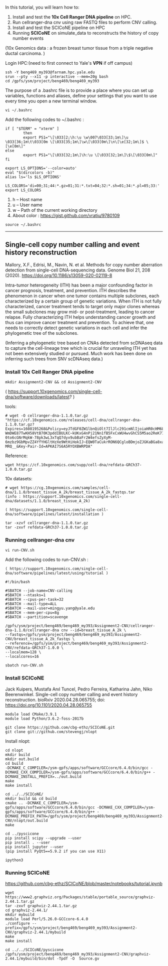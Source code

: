 In this tutorial, you will learn how to:

1. Install and test the **10x Cell Ranger DNA pipeline** on HPC.
2. Run cellranger-dna cnv using raw FASTQ files to perform CNV calling.
3. Install and test the SCICoNE pipeline on HPC
4. Running **SCICoNE** on simulate_data to reconstructs the history of copy number events 

(10x Genomics data : a frozen breast tumor tissue from a triple negative ductal carcinoma. )


Login HPC:(need to first connect to Yale's **VPN** if off campus)
```
ssh -Y beng469_my393@farnam.hpc.yale.edu
srun --pty --x11 -p interactive --mem=20g bash
cd /gpfs/ysm/project/beng469/beng469_my393
```
The purpose of a .bashrc file is to provide a place where you can set up variables, functions and aliases, define your settings that you want to use every time you open a new terminal window.
```
vi ~/.bashrc
```

Add the following codes to ~/.bashrc : 

```
if [ "$TERM" = "xterm" ]
        then
        export PS1="\[\033]2;\h:\u \w\007\033[33;1m\]\u \033[36;1m\t\033[0m \[\033[35;1m\]\w\[\033[0m\]\n\[\e[32;1m\]$ \[\e[0m\]"
else
        export PS1="\[\033[32;1m\]\h:\u \[\033[32;1m\]\$\[\033[0m\]"
fi

export LS_OPTIONS='--color=auto'
eval "$(dircolors -b)"
alias ls='ls $LS_OPTIONS'

LS_COLORS='di=00;31;44:*.gz=01;31:*.txt=04;32:*.sh=01;34:*.pl=05;33:'
export LS_COLORS
```
1. h – Host name 
2. u – User name  
3. w – Path of the current working directory
4. About color : https://gist.github.com/vratiu/9780109

```
source ~/.bashrc
```

***
## Single-cell copy number calling and event history reconstruction

Mallory, X.F., Edrisi, M., Navin, N. et al. Methods for copy number aberration detection from single-cell DNA-sequencing data. Genome Biol 21, 208 (2020). https://doi.org/10.1186/s13059-020-02119-8


Intra-tumor heterogeneity (ITH) has been a major confounding factor in cancer prognosis, treatment, and prevention. ITH describes the phenomenon in cancer when one tumor contains multiple subclones, each characterized by a certain group of genetic variations. When ITH is not fully characterized, cancer treatment tends to target only major clones whereas the small subclones may grow mid- or post-treatment, leading to cancer relapse. Fully characterizing ITH helps understanding cancer growth and thus can improve cancer treatment and prevention. To achieve that, one needs to correctly detect genetic variations in each cell and infer the phylogenetic tree of the subclones.

(Inferring a phylogenetic tree based on CNAs detected from scDNAseq data to capture the cell-lineage tree which is crucial for unraveling ITH yet has not been extensively studied or pursued. Much work has been done on inferring such trees from SNV scDNAseq data.)

### Install 10x Cell Ranger DNA pipeline
```
mkdir Assignment2-CNV && cd Assignment2-CNV
```

( https://support.10xgenomics.com/single-cell-dna/software/downloads/latest? )

tools:
```
# wget -O cellranger-dna-1.1.0.tar.gz "https://cf.10xgenomics.com/releases/cell-dna/cellranger-dna-1.1.0.tar.gz?Expires=1608195268&Policy=eyJTdGF0ZW1lbnQiOlt7IlJlc291cmNlIjoiaHR0cHM6Ly9jZi4xMHhnZW5vbWljcy5jb20vcmVsZWFzZXMvY2VsbC1kbmEvY2VsbHJhbmdlci1kbmEtMS4xLjAudGFyLmd6IiwiQ29uZGl0aW9uIjp7IkRhdGVMZXNzVGhhbiI6eyJBV1M6RXBvY2hUaW1lIjoxNjA4MTk1MjY4fX19XX0_&Signature=AMYk4OZ~MkMi-WmDWE87TwKH58VtB70K3pddIBULKC~kUKxG4nPj21Nn1fB5FxCxWU4wvGhCS5M5ao2ReK77QQN-0to6cGNrMqkW-78pk3wL3xTqQ7dyx9ubBaFr2W4efsZyXyM-6mzbz9GbMpvZZ4YfYHGltHzXe9WtHiHokIJ~EQW0TaCukrRON6QCgloBDmjoZJGKaBGa8xatCMEsMpj2AJNMDyNYQkxKK5rkPCRjK5RGJdqJ4pZTUf4f8nWPDAJxrr9azSrjNcla8mZxfmbvI0Er3w0KqS9o4OLN4PWNpCxaEnqqCQ4Fu5VRybWZ0jtY~wIbPGlkGkUfnB-MRQ__&Key-Pair-Id=APKAI7S6A5RYOXBWRPDA"
```
Reference:
```
wget https://cf.10xgenomics.com/supp/cell-dna/refdata-GRCh37-1.0.0.tar.gz
```
10x datasets:
```
# wget https://cg.10xgenomics.com/samples/cell-dna/1.1.0/breast_tissue_A_2k/breast_tissue_A_2k_fastqs.tar 
(info : https://support.10xgenomics.com/single-cell-dna/datasets/1.1.0/breast_tissue_A_2k)
```
```
( https://support.10xgenomics.com/single-cell-dna/software/pipelines/latest/installation )

tar -xzvf cellranger-dna-1.1.0.tar.gz
tar -zxvf refdata-GRCh37-1.0.0.tar.gz
```
### Running cellranger-dna cnv
```
vi run-CNV.sh
```
Add the following codes to run-CNV.sh : 
```
( https://support.10xgenomics.com/single-cell-dna/software/pipelines/latest/using/tutorial )

#!/bin/bash

#SBATCH --job-name=CNV-calling
#SBATCH --ntasks=1
#SBATCH --cpus-per-task=32
#SBATCH --mail-type=ALL
#SBATCH --mail-user=mingyu.yang@yale.edu
#SBATCH --mem-per-cpu=8g
#SBATCH --partition=scavenge

/gpfs/ysm/project/beng469/beng469_my393/Assignment2-CNV/cellranger-dna-1.1.0/cellranger-dna cnv --id=breast_tissue_A_2k \
--fastqs=/gpfs/ysm/project/beng469/beng469_my393/Assignment2-CNV/breast_tissue_A_2k_fastqs \
--reference=/gpfs/ysm/project/beng469/beng469_my393/Assignment2-CNV/refdata-GRCh37-1.0.0 \
--localmem=128 \
--localcores=16
```

```
sbatch run-CNV.sh
```
###  Install SCICoNE
Jack Kuipers, Mustafa Anıl Tuncel, Pedro Ferreira, Katharina Jahn, Niko Beerenwinkel. Single-cell copy number calling and event history reconstruction. bioRxiv 2020.04.28.065755; doi: https://doi.org/10.1101/2020.04.28.065755


```
module load CMake/3.9.1
module load Python/3.6.2-foss-2017b
```
```
git clone https://github.com/cbg-ethz/SCICoNE.git
git clone git://github.com/stevengj/nlopt
```
Install nlopt:
```
cd nlopt
mkdir build 
mkdir out.build
cd build
-DCMAKE_C_COMPILER=/ysm-gpfs/apps/software/GCCcore/6.4.0/bin/gcc -DCMAKE_CXX_COMPILER=/ysm-gpfs/apps/software/GCCcore/6.4.0/bin/g++ -DCMAKE_INSTALL_PREFIX=../out.build
make 
make install
```

```
cd ../../SCICoNE/
mkdir build && cd build
cmake .. -DCMAKE_C_COMPILER=/ysm-gpfs/apps/software/GCCcore/6.4.0/bin/gcc -DCMAKE_CXX_COMPILER=/ysm-gpfs/apps/software/GCCcore/6.4.0/bin/g++ -DCMAKE_PREFIX_PATH=/gpfs/ysm/project/beng469/beng469_my393/Assignment2-CNV/nlopt/out.build
make 
```
```
cd ../pyscicone
pip install scipy --upgrade --user
pip install . --user 
pip install jupyter --user
(pip install PyQt5==5.9.2 if you can use X11)

```
```
ipython3
```
###  Running SCICoNE
https://github.com/cbg-ethz/SCICoNE/blob/master/notebooks/tutorial.ipynb

```
wget https://www2.graphviz.org/Packages/stable/portable_source/graphviz-2.44.1.tar.gz
tar -zxvf graphviz-2.44.1.tar.gz 
cd graphviz-2.44.1/
mkdir mybuild
module load Perl/5.26.0-GCCcore-6.4.0
./configure --prefix=/gpfs/ysm/project/beng469/beng469_my393/Assignment2-CNV/graphviz-2.44.1/mybuild
make 
make install
```
```
cd ../../SCICoNE/pyscicone
/gpfs/ysm/project/beng469/beng469_my393/Assignment2-CNV/graphviz-2.44.1/mybuild/bin/dot -Tpdf -O  Source.gv
```
